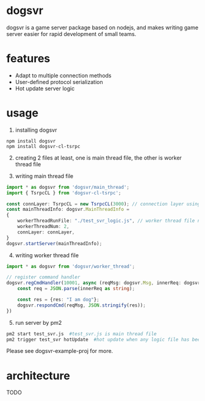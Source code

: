 # dogsvr
dogsvr is a game server package based on nodejs, and makes writing game server easier for rapid development of small teams.

# features
- Adapt to multiple connection methods
- User-defined protocol serialization
- Hot update server logic

# usage
1. installing dogsvr
```
npm install dogsvr
npm install dogsvr-cl-tsrpc
```
2. creating 2 files at least, one is main thread file, the other is worker thread file

3. writing main thread file
```ts
import * as dogsvr from 'dogsvr/main_thread';
import { TsrpcCL } from 'dogsvr-cl-tsrpc';

const connLayer: TsrpcCL = new TsrpcCL(3000); // connection layer using tsrpc
const mainThreadInfo: dogsvr.MainThreadInfo =
{
    workerThreadRunFile: "./test_svr_logic.js", // worker thread file name
    workerThreadNum: 2,
    connLayer: connLayer,
}
dogsvr.startServer(mainThreadInfo);
```
4. writing worker thread file
```ts
import * as dogsvr from 'dogsvr/worker_thread';

// register command handler
dogsvr.regCmdHandler(10001, async (reqMsg: dogsvr.Msg, innerReq: dogsvr.MsgBodyType) => {
    const req = JSON.parse(innerReq as string);

    const res = {res: "I am dog"};
    dogsvr.respondCmd(reqMsg, JSON.stringify(res));
})
```
5. run server by pm2
```sh
pm2 start test_svr.js  #test_svr.js is main thread file
pm2 trigger test_svr hotUpdate  #hot update when any logic file has been changed
```
Please see dogsvr-example-proj for more.

# architecture
TODO
